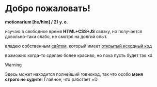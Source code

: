 # Добро пожаловать!
**motionarium [he/him] / 21 y. o.**

изучаю в свободное время **HTML+CSS+JS** связку, но получается довольно-таки слабо, не смотря на долгий опыт.

владею собственным [сайтом](https://motionarium.top), который имеет [открытый исходный код](https://github.com/motionarium/motionarium.github.io)

возможно когда-то сделаю более красиво, но пока пусть будет так xd

> [!WARNING]
> Здесь может находится полнейший говнокод, так что особо **меня строго не судите**! Главное, что работает =D
